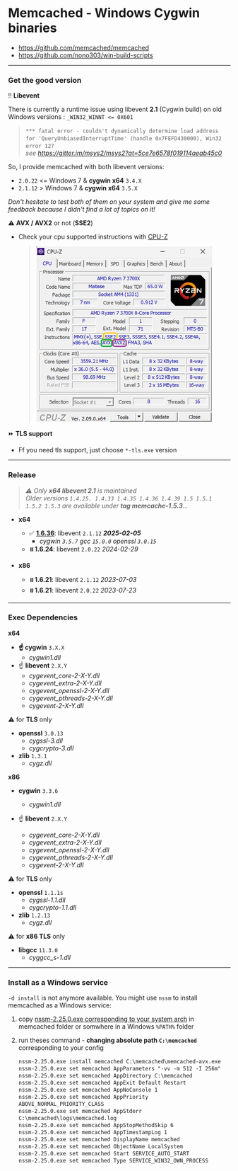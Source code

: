 # Memcached - Windows Cygwin binaries #
- https://github.com/memcached/memcached
- https://github.com/nono303/win-build-scripts
---
### Get the good version
:bangbang: **Libevent**  

There is currently a runtime issue using libevent **2.1** (Cygwin build) on old Windows versions : `_WIN32_WINNT <= 0X601`  
> `*** fatal error - couldn't dynamically determine load address for 'QueryUnbiasedInterruptTime' (handle 0x7FEFD430000), Win32 error 127`  
*see https://gitter.im/msys2/msys2?at=5ce7e6578f019114aeab45c0*  

So, I provide memcached with both libevent versions:  
- `2.0.22` <= Windows 7 & **cygwin x64** `3.4.X`
- `2.1.12` > Windows 7 & **cygwin x64** `3.5.X`

*Don't hesitate to test both of them on your system and give me some feedback because I didn't find a lot of topics on it!*

:warning: **AVX / AVX2**  or not (**SSE2**)

- Check your cpu supported instructions with [CPU-Z](https://www.cpuid.com/softwares/cpu-z.html)

  >  ![](https://github.com/nono303/PHP-memcache-dll/raw/master/avx.png)

:fast_forward: **TLS support**

- Ff you need tls support, just choose `*-tls.exe` version

----

### Release

  > _:warning: Only **x64 libevent 2.1** is maintained_  
  > *Older versions `1.4.25. 1.4.33 1.4.35 1.4.36 1.4.39 1.5 1.5.1 1.5.2 1.5.3` are available under **tag memcache-1.5.3**...*

  - **x64**
    - :white_check_mark:  **[1.6.36](https://github.com/memcached/memcached/releases/tag/1.6.36)**: libevent `2.1.12`  **_2025-02-05_**
      - *cygwin `3.5.7` gcc `15.0.0` openssl `3.0.15`*
    - :pause_button:**1.6.24**: libevent `2.0.22` _2024-02-29_ 
    
  - **x86**
    - :pause_button:**1.6.21**: libevent `2.1.12` _2023-07-03_
    - :pause_button:**1.6.21**: libevent `2.0.22` _2023-07-23_

-----
### Exec Dependencies

 **x64**

 - **:point_up: cygwin** `3.X.X`
   - *cygwin1.dll*
 - :point_up:  **libevent** `2.X.Y` 
   - *cygevent_core-2-X-Y.dll*
   - *cygevent_extra-2-X-Y.dll*
   - *cygevent_openssl-2-X-Y.dll*
   - *cygevent_pthreads-2-X-Y.dll*
   - *cygevent-2-X-Y.dll*

:warning: for **TLS** only
  - **openssl** `3.0.13`
    - *cygssl-3.dll*
    - *cygcrypto-3.dll*
  - **zlib** `1.3.1`
    - *cygz.dll*  

 **x86**

- **cygwin** `3.3.6`
  - *cygwin1.dll*
  
 - :point_up:  **libevent** `2.X.Y` 
   - *cygevent_core-2-X-Y.dll*
   - *cygevent_extra-2-X-Y.dll*
   - *cygevent_openssl-2-X-Y.dll*
   - *cygevent_pthreads-2-X-Y.dll*
   - *cygevent-2-X-Y.dll*

:warning: for **TLS** only
  - **openssl** `1.1.1s`
    - *cygssl-1.1.dll*
    - *cygcrypto-1.1.dll*
  - **zlib** `1.2.13`
    - *cygz.dll*  

:warning: for **x86 TLS** only
  - **libgcc** `11.3.0`
    - *cyggcc_s-1.dll*

----

### Install as a Windows service

`-d install` is not anymore available. You might use `nssm` to install memcached as a Windows service:

1. copy [nssm-2.25.0.exe corresponding to your system arch](https://github.com/nono303/memcached/tree/master/nssm) in memcached folder or somwhere in a Windows `%PATH%` folder

2. run theses command - **changing absolute path `C:\memcached`** corresponding to your config

   ```
   nssm-2.25.0.exe install memcached C:\memcached\memcached-avx.exe
   nssm-2.25.0.exe set memcached AppParameters "-vv -m 512 -I 256m"
   nssm-2.25.0.exe set memcached AppDirectory C:\memcached
   nssm-2.25.0.exe set memcached AppExit Default Restart
   nssm-2.25.0.exe set memcached AppNoConsole 1
   nssm-2.25.0.exe set memcached AppPriority ABOVE_NORMAL_PRIORITY_CLASS
   nssm-2.25.0.exe set memcached AppStderr C:\memcached\logs\memcached.log
   nssm-2.25.0.exe set memcached AppStopMethodSkip 6
   nssm-2.25.0.exe set memcached AppTimestampLog 1
   nssm-2.25.0.exe set memcached DisplayName memcached
   nssm-2.25.0.exe set memcached ObjectName LocalSystem
   nssm-2.25.0.exe set memcached Start SERVICE_AUTO_START
   nssm-2.25.0.exe set memcached Type SERVICE_WIN32_OWN_PROCESS
   ```
